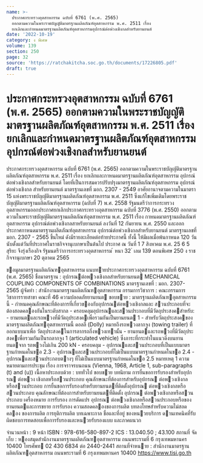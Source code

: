 ```yaml
---
name: >-
  ประกาศกระทรวงอุตสาหกรรม ฉบับที่ 6761 (พ.ศ. 2565)
  ออกตามความในพระราชบัญญัติมาตรฐานผลิตภัณฑ์อุตสาหกรรม พ.ศ. 2511 เรื่อง
  ยกเลิกและกำหนดมาตรฐานผลิตภัณฑ์อุตสาหกรรมอุปกรณ์ต่อพ่วงเชิงกลสำหรับยานยนต์
date: '2022-10-19'
category: ง พิเศษ
volume: 139
section: 250
page: 32
source: 'https://ratchakitcha.soc.go.th/documents/17226805.pdf'
draft: true
---
```


# ประกาศกระทรวงอุตสาหกรรม ฉบับที่ 6761 (พ.ศ. 2565) ออกตามความในพระราชบัญญัติมาตรฐานผลิตภัณฑ์อุตสาหกรรม พ.ศ. 2511 เรื่อง ยกเลิกและกำหนดมาตรฐานผลิตภัณฑ์อุตสาหกรรมอุปกรณ์ต่อพ่วงเชิงกลสำหรับยานยนต์

ประกาศกระทรวงอุตสาหกรรม ฉบับที่ 6761 (พ.ศ. 2565) ออกตามความในพระราชบัญญัติมาตรฐานผลิตภัณฑ์อุตสาหกรรม พ.ศ. 2511 เรื่อง ยกเลิกและกาหนดมาตรฐานผลิตภัณฑ์อุตสาหกรรม อุปกรณ์ต่อพ่วงเชิงกลสำหรับยานยนต์ โดยที่เป็นการสมควรปรับปรุงมาตรฐานผลิตภัณฑ์อุตสาหกรรม อุปกรณ์ต่อพ่วงเชิงกล สำหรับยานยนต์ มาตรฐานเลขที่ มอก. 2307 - 2549 อาศัยอานาจตามความในมาตรา 15 แห่งพระราชบัญญัติมาตรฐานผลิตภัณฑ์อุตสาหกรรม พ.ศ. 2511 ซึ่งแก้ไขเพิ่มเติมโดยพระราชบัญญัติมาตรฐานผลิตภัณฑ์อุตสาหกรรม (ฉบับที่ 7) พ.ศ. 2558 รัฐมนตรีว่าการกระทรวงอุตสาหกรรมออกประกาศยกเลิกประกาศกระทรวงอุตสาหกรรม ฉบับที่ 3776 (พ.ศ. 2550) ออกตามความในพระราชบัญญัติมาตรฐานผลิตภัณฑ์อุตสาหกรรม พ.ศ. 2511 เรื่อง กาหนดมาตรฐานผลิตภัณฑ์อุตสาหกรรม อุปกรณ์ต่อพ่วงเชิงกลสาหรับยานยนต์ ลงวันที่ 12 กันยายน พ.ศ. 2550 และออกประกาศกาหนดมาตรฐานผลิตภัณฑ์อุตสาหกรรม อุปกรณ์ต่อพ่วงเชิงกลสำหรับยานยนต์ มาตรฐานเลขที่ มอก. 2307 - 2565 ขึ้นใหม่ ดังมีรายละเอียดต่อท้ายประกาศนี้ ทั้งนี้ ให้มีผลเมื่อพ้นกาหนด 120 วัน นับตั้งแต่วันที่ประกาศในราชกิจจานุเบกษาเป็นต้นไป ประกาศ ณ วันที่ 1 7 สิงหาคม พ.ศ. 25 6 5 สุริยะ จึงรุ่งเรืองกิจ รัฐมนตรีว่าการกระทรวงอุตสาหกรรม ้ หนา 32 ่ เลม 139 ตอนพิเศษ 250 ง ราชกิจจานุเบกษา 20 ตุลาคม 2565

ขอมูลมาตรฐานผลิตภัณฑอุตสาหกรรม แนบทายประกาศกระทรวงอุตสาหกรรม ฉบับที่ 6761 (พ.ศ. 2565) ชื่อมาตรฐาน : อุปกรณต่อพวงเชิงกลสําหรับยานยนต MECHANICAL COUPLING COMPONENTS OF COMBINATIONS มาตรฐานเลขที่ : มอก. 2307-2565 ผู้จัดทํา : สํานักงานมาตรฐานผลิตภัณฑอุตสาหกรรม กรรมการวิชาการ : คณะกรรมการวิชาการรายสาขา คณะที่ 46 ความปลอดภัยยานยนต ขอบขาย : มาตรฐานผลิตภัณฑอุตสาหกรรมนี้ - กําหนดคุณลักษณะที่ต้องการที่เกี่ยวของกับอุปกรณต่อพวงเชิงกลและ สวนประกอบที่จะต้องสอดคลองกันในระดับสากล - ครอบคลุมอุปกรณและสวนประกอบที่มีวัตถุประสงคสําหรับ: - ยานยนตและรถพวงที่มีวัตถุประสงคเพื่อรวมกันเป็นยานยนต 1 - สําหรับวัตถุประสงคของมาตรฐานผลิตภัณฑอุตสาหกรรมนี้ ดอลลี่ (Dolly) หมายถึงรถพวงลากจูง (towing trailer) ที่ออกแบบมาเพื่อ วัตถุประสงคในการลากรถกึ่งพวงเทานั้น - ยานยนตและรถพวงที่มีวัตถุประสงคเพื่อรวมกันเป็นรถลากจูง 1 (articulated vehicle) ซึ่งภาระที่กระทําในแนวดิ่งบนยานยนตจาก รถพวงไม่เกิน 200 kN - ครอบคลุม - อุปกรณและสวนประกอบที่เป็นแบบมาตรฐานกําหนดในขอ 2.3 - อุปกรณและสวนประกอบที่ไม่เป็นแบบมาตรฐานกําหนดในขอ 2.4 - อุปกรณและสวนประกอบตางๆ ที่ไม่เป็นแบบมาตรฐานกําหนดในขอ 2.5 หมายเหตุ 1 ความหมายตามการประชุม เรื่อง การจราจรบนถนน (Vienna, 1968, Article 1, sub-paragraphs (t) and (u)) เนื้อหาประกอบด้วย : บททั่วไป ขอบขาย บทนิยาม การยื่นขอการรับรองสําหรับอุปกรณ ต่อพวง เชิงกลหรือสวนประกอบ คุณลักษณะที่ต้องการสําหรับอุปกรณ ต่อพวงเชิงกล หรือสวนประกอบ การยื่นขอการรับรองสําหรับยานยนตที่ติดตั้งอุปกรณ ต่อพวงเชิงกลหรือสวนประกอบ คุณลักษณะที่ต้องการสําหรับยานยนตที่ติดตั้ง อุปกรณ ต่อพวงเชิงกลหรือสวนประกอบ เครื่องหมาย การรับรอง การดัดแปร อุปกรณ ต่อพวงเชิงกลหรือสวนประกอบหรือของยานยนตและการขยาย การรับรอง ความสอดคลองของการผลิต บทลงโทษสําหรับความไม่สอดคลอง ของการผลิต การยุติการผลิต บทเฉพาะกาล ชื่อและที่อยู่ ของหนวยบริการ ดานเทคนิคที่รับผิดชอบการทดสอบเพื่อการรับรองและหนวยรับรองแบบ และภาคผนวก

จํานวนหน้า : 9 หน้า ISBN : 978-616-580-897-2 ICS : 13.040.50 ; 43.100 สถานที่ จัดเก็บ : หองสมุดสํานักงานมาตรฐานผลิตภัณฑอุตสาหกรรม ถนนพระรามที่ 6 กรุงเทพมหานคร 10400 โทรศัพท 02 430 6834 ต่อ 2440-2441 สถานที่จําหนาย : สํานักงานมาตรฐานผลิตภัณฑอุตสาหกรรม ถนนพระรามที่ 6 กรุงเทพมหานคร 10400 https://www.tisi.go.th
